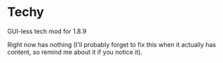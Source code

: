 # Techy
GUI-less tech mod for 1.8.9

Right now has nothing (I'll probably forget to fix this when it actually has content, so remind me about it if you notice it).
